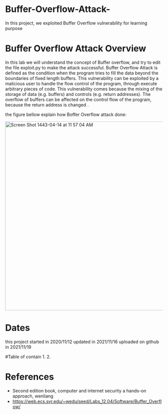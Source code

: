 # Buffer-Overflow-Attack-
In this project, we exploited Buffer Overflow vulnerability for learning purpose 


# Buffer Overflow Attack Overview
In this lab we will understand the concept of Buffer overflow, and try to edit the file exploit.py to make the attack successful. Buffer Overflow Attack is defined as the condition when the program tries to fill the data beyond the boundaries of fixed length buffers. This vulnerability can be exploited by a malicious user to handle the flow control of the program, through execute arbitrary pieces of code. This vulnerability comes because the mixing of the storage of data (e.g. buffers) and controls (e.g. return addresses). The overflow of buffers can be affected on the control flow of the program, because the return address is changed .

the figure bellow explain how Boffer Overflow attack done:

<img width="605" alt="Screen Shot 1443-04-14 at 11 57 04 AM" src="https://user-images.githubusercontent.com/52821798/142595432-4c17ac03-ed58-4cf0-af51-29ddebd23b7b.png">

# Dates
this project started in 2020/11/12
updated in 2021/11/16
uploaded on github in 2021/11/19

#Table of contain
1.
2.


# References
- Second edition book, computer and internet security a hands-on approach, wenliang
- https://web.ecs.syr.edu/~wedu/seed/Labs_12.04/Software/Buffer_Overflow/
